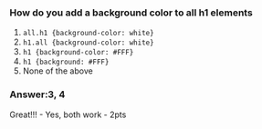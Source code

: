 ### How do you add a background color to all h1 elements

1. `all.h1 {background-color: white}`
2. `h1.all {background-color: white}`
3. `h1 {background-color: #FFF}`
4. `h1 {background: #FFF}`
5. None of the above


### Answer:3, 4

Great!!! - Yes, both work - 2pts

